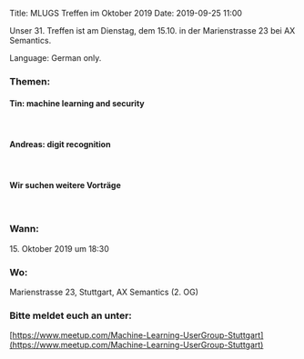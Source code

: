 Title: MLUGS Treffen im Oktober 2019
Date: 2019-09-25 11:00

Unser 31. Treffen ist am Dienstag, dem 15.10. in der Marienstrasse 23 bei AX Semantics.

Language: German only.

### Themen:

#### Tin: machine learning and security

&nbsp;

#### Andreas: digit recognition

&nbsp;

#### Wir suchen weitere Vorträge

&nbsp;

### Wann:

<p>15. Oktober 2019 um 18:30</p>  

### Wo:

Marienstrasse 23, Stuttgart, AX Semantics (2. OG)

### Bitte meldet euch an unter:
[https://www.meetup.com/Machine-Learning-UserGroup-Stuttgart](https://www.meetup.com/Machine-Learning-UserGroup-Stuttgart)
